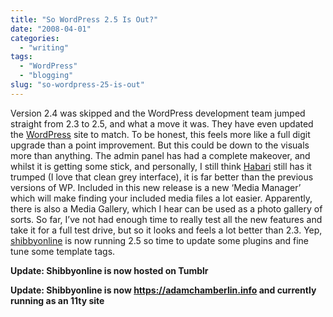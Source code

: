 ```yaml
---
title: "So WordPress 2.5 Is Out?"
date: "2008-04-01"
categories:
  - "writing"
tags:
  - "WordPress"
  - "blogging"
slug: "so-wordpress-25-is-out"
---
```


Version 2.4 was skipped and the WordPress development team jumped straight from 2.3 to 2.5, and what a move it was. They have even updated the [WordPress](https://wordpress.org/) site to match. To be honest, this feels more like a full digit upgrade than a point improvement. But this could be down to the visuals more than anything. The admin panel has had a complete makeover, and whilst it is getting some stick, and personally, I still think [Habari](https://www.habariproject.org/en/) still has it trumped (I love that clean grey interface), it is far better than the previous versions of WP. Included in this new release is a new ‘Media Manager’ which will make finding your included media files a lot easier. Apparently, there is also a Media Gallery, which I hear can be used as a photo gallery of sorts. So far, I’ve not had enough time to really test all the new features and take it for a full test drive, but so it looks and feels a lot better than 2.3. Yep, [shibbyonline](https://adamchamberlin.info) is now running 2.5 so time to update some plugins and fine tune some template tags.

**Update: Shibbyonline is now hosted on Tumblr**

**Update: Shibbyonline is now https://adamchamberlin.info and currently running as an 11ty site**

